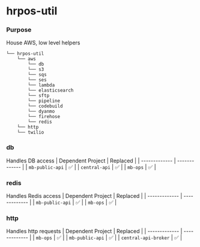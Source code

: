 # hrpos-util

### Purpose
House AWS, low level helpers

```
└── hrpos-util
    └── aws
        └── db
        └── s3
        └── sqs
        └── ses
        └── lambda
        └── elasticsearch
        └── sftp
        └── pipeline
        └── codebuild
        └── dyanmo
        └── firehose
        └── redis
    └── http
    └── twilio
```


### db
Handles DB access
| Dependent Project  | Replaced  |
| ------------- | ------------- |
| `mb-public-api`  | :white_check_mark:  |
| `central-api`  | :white_check_mark:  |
| `mb-ops`  | :white_check_mark:  |

### redis
Handles Redis access
| Dependent Project  | Replaced  |
| ------------- | ------------- |
| `mb-public-api`  | :white_check_mark:  |
| `mb-ops`  | :white_check_mark:  |


### http
Handles http requests
| Dependent Project  | Replaced  |
| ------------- | ------------- |
| `mb-ops`  | :white_check_mark:  |
| `mb-public-api`  | :white_check_mark:  |
| `central-api-broker`  | :white_check_mark:  |

